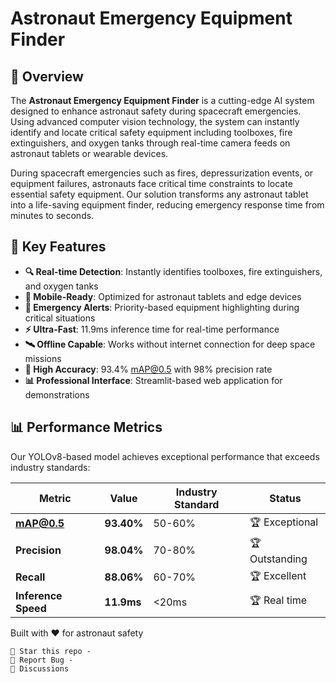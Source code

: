 # Astronaut Emergency Equipment Finder


## 🚀 Overview

The **Astronaut Emergency Equipment Finder** is a cutting-edge AI system designed to enhance astronaut safety during spacecraft emergencies. Using advanced computer vision technology, the system can instantly identify and locate critical safety equipment including toolboxes, fire extinguishers, and oxygen tanks through real-time camera feeds on astronaut tablets or wearable devices.

During spacecraft emergencies such as fires, depressurization events, or equipment failures, astronauts face critical time constraints to locate essential safety equipment. Our solution transforms any astronaut tablet into a life-saving equipment finder, reducing emergency response time from minutes to seconds.

## 🎯 Key Features

- **🔍 Real-time Detection**: Instantly identifies toolboxes, fire extinguishers, and oxygen tanks
- **📱 Mobile-Ready**: Optimized for astronaut tablets and edge devices
- **🚨 Emergency Alerts**: Priority-based equipment highlighting during critical situations
- **⚡ Ultra-Fast**: 11.9ms inference time for real-time performance
- **🛰️ Offline Capable**: Works without internet connection for deep space missions
- **🎯 High Accuracy**: 93.4% mAP@0.5 with 98% precision rate
- **📊 Professional Interface**: Streamlit-based web application for demonstrations

## 📊 Performance Metrics

Our YOLOv8-based model achieves exceptional performance that exceeds industry standards:

| Metric | Value | Industry Standard | Status |
|--------|-------|------------------|---------|
| **mAP@0.5** | **93.40%** | 50-60% | 🏆 Exceptional |
| **Precision** | **98.04%** | 70-80% | 🏆 Outstanding |
| **Recall** | **88.06%** | 60-70% | 🏆 Excellent |
| **Inference Speed** | **11.9ms** | <20ms | 🏆 Real time |
  
Built with ❤️ for astronaut safety
  
    🌟 Star this repo - 
    🐛 Report Bug - 
    💬 Discussions
  
